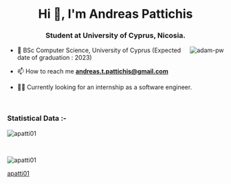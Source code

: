 <h1 align="center">Hi 👋, I'm Andreas Pattichis</h1>
<h3 align="center">Student at University of Cyprus, Nicosia.</h3>

<p><img align="right" src="https://github.com/Adam-pw/Adam-pw/blob/main/animation_500_kxa883sd.gif" alt="adam-pw" /></p>


- 🌱 BSc Computer Science, University of Cyprus (Expected date of graduation : 2023) 

- 📫 How to reach me **andreas.t.pattichis@gmail.com**

- 🧑‍💼 Currently looking for an internship as a software engineer.

<br>

<h3>Statistical Data :-</h3>
<p><img align="center"
    src="https://github-readme-stats.vercel.app/api/top-langs?username=apatti01&show_icons=true&locale=en&bg_color=0d1117&text_color=ffffff&layout=compact"
    alt="apatti01" 
    bg_color=#808080/></p>

<br>

<p><img align="center" src="https://github-readme-streak-stats.herokuapp.com/?user=apatti01&theme=dark&background=0d1117&date_format=M%20j%5B%2C%20Y%5D" alt="apatti01" /></p>

[apatti01](https://github.com/apatti01)
